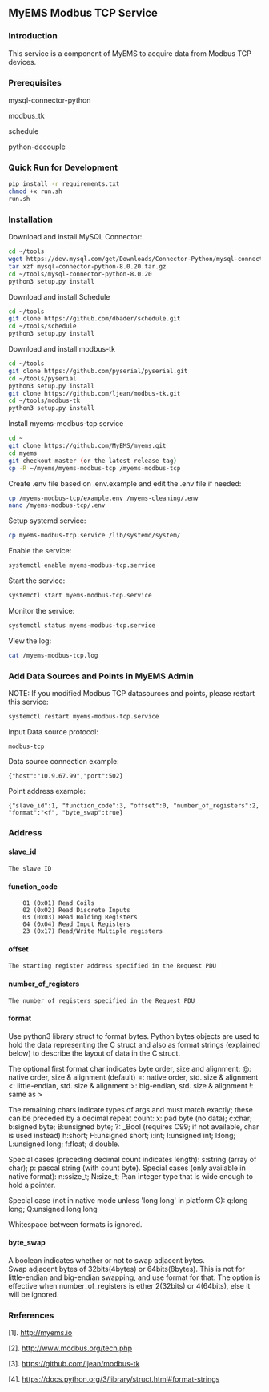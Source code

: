 ## MyEMS Modbus TCP Service

### Introduction
This service is a component of MyEMS to acquire data from Modbus TCP devices.

### Prerequisites

mysql-connector-python

modbus_tk

schedule

python-decouple


### Quick Run for Development

```bash
pip install -r requirements.txt
chmod +x run.sh
run.sh
```

### Installation

Download and install MySQL Connector:
```bash
cd ~/tools
wget https://dev.mysql.com/get/Downloads/Connector-Python/mysql-connector-python-8.0.20.tar.gz
tar xzf mysql-connector-python-8.0.20.tar.gz
cd ~/tools/mysql-connector-python-8.0.20
python3 setup.py install
```

Download and install Schedule
```bash
cd ~/tools
git clone https://github.com/dbader/schedule.git
cd ~/tools/schedule
python3 setup.py install
```

Download and install modbus-tk
```bash
cd ~/tools
git clone https://github.com/pyserial/pyserial.git
cd ~/tools/pyserial
python3 setup.py install
git clone https://github.com/ljean/modbus-tk.git
cd ~/tools/modbus-tk
python3 setup.py install
```

Install myems-modbus-tcp service
```bash
cd ~
git clone https://github.com/MyEMS/myems.git
cd myems
git checkout master (or the latest release tag)
cp -R ~/myems/myems-modbus-tcp /myems-modbus-tcp
```
Create .env file based on .env.example and edit the .env file if needed:
```bash
cp /myems-modbus-tcp/example.env /myems-cleaning/.env
nano /myems-modbus-tcp/.env
```
Setup systemd service:
```bash
cp myems-modbus-tcp.service /lib/systemd/system/
```
Enable the service:
```bash
systemctl enable myems-modbus-tcp.service
```
Start the service:
```bash
systemctl start myems-modbus-tcp.service
```
Monitor the service:
```bash
systemctl status myems-modbus-tcp.service
```
View the log:
```bash
cat /myems-modbus-tcp.log
```

### Add Data Sources and Points in MyEMS Admin 

NOTE: If you modified Modbus TCP datasources and points, please restart this service:
```bash
systemctl restart myems-modbus-tcp.service
```

Input Data source protocol: 
```
modbus-tcp
```
Data source connection example:
```
{"host":"10.9.67.99","port":502}
```

Point address example:
```
{"slave_id":1, "function_code":3, "offset":0, "number_of_registers":2, "format":"<f", "byte_swap":true}
```

### Address 

#### slave_id
    The slave ID

#### function_code
```
    01 (0x01) Read Coils
    02 (0x02) Read Discrete Inputs
    03 (0x03) Read Holding Registers
    04 (0x04) Read Input Registers
    23 (0x17) Read/Write Multiple registers
```

#### offset
    The starting register address specified in the Request PDU

#### number_of_registers
    The number of registers specified in the Request PDU

#### format
Use python3 library struct to format bytes.
Python bytes objects are used to hold the data representing the C struct
and also as format strings (explained below) to describe the layout of data in the C struct.

The optional first format char indicates byte order, size and alignment:
    @: native order, size & alignment (default)
    =: native order, std. size & alignment
    <: little-endian, std. size & alignment
    >: big-endian, std. size & alignment
    !: same as >

The remaining chars indicate types of args and must match exactly;
these can be preceded by a decimal repeat count:
    x: pad byte (no data); c:char; b:signed byte; B:unsigned byte;
    ?: _Bool (requires C99; if not available, char is used instead)
    h:short; H:unsigned short; i:int; I:unsigned int;
    l:long; L:unsigned long; f:float; d:double.

Special cases (preceding decimal count indicates length):
    s:string (array of char); p: pascal string (with count byte).
Special cases (only available in native format):
    n:ssize_t; N:size_t;
    P:an integer type that is wide enough to hold a pointer.

Special case (not in native mode unless 'long long' in platform C):
    q:long long; Q:unsigned long long

Whitespace between formats is ignored.

#### byte_swap
A boolean indicates whether or not to swap adjacent bytes.  
Swap adjacent bytes of 32bits(4bytes) or 64bits(8bytes).
This is not for little-endian and big-endian swapping, and use format for that.
The option is effective when number_of_registers is ether 2(32bits) or 4(64bits), 
else it will be ignored.

### References
  [1]. http://myems.io
  
  [2]. http://www.modbus.org/tech.php
  
  [3]. https://github.com/ljean/modbus-tk

  [4]. https://docs.python.org/3/library/struct.html#format-strings